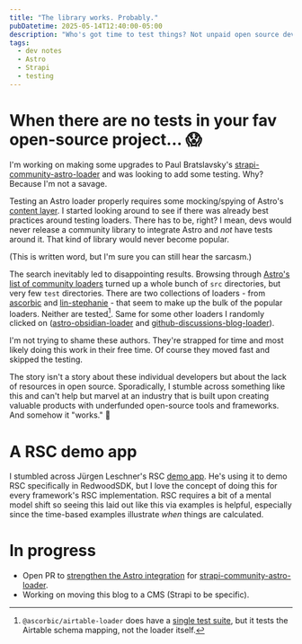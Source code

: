 ```yaml
---
title: "The library works. Probably."
pubDatetime: 2025-05-14T12:40:00-05:00
description: "Who's got time to test things? Not unpaid open source devs."
tags:
  - dev notes
  - Astro
  - Strapi
  - testing
---
```

# When there are no tests in your fav open-source project... 😱

I'm working on making some upgrades to Paul Bratslavsky's [strapi-community-astro-loader] and was looking to add some testing. Why? Because I'm not a savage.

Testing an Astro loader properly requires some mocking/spying of Astro's [content layer]. I started looking around to see if there was already best practices around testing loaders.
There has to be, right? I mean, devs would never release a community library to integrate Astro and _not_ have tests around it. That kind of library would never become popular.

(This is  written word, but I'm sure you can still hear the sarcasm.)

The search inevitably led to disappointing results. Browsing through [Astro's list of community loaders] turned up a whole bunch of `src` directories, but very few `test` directories.
There are two collections of loaders - from [ascorbic] and [lin-stephanie] - that seem to make up the bulk of the popular loaders. Neither are tested[^1].
Same for some other loaders I randomly clicked on ([astro-obsidian-loader] and [github-discussions-blog-loader]).

I'm not trying to shame these authors. They're strapped for time and most likely doing this work in their free time. Of course they moved fast and skipped the testing.

The story isn't a story about these individual developers but about the lack of resources in open source. 
Sporadically, I stumble across something like this and can't help but marvel at an industry that is built upon creating valuable products with underfunded open-source tools and frameworks.
And somehow it "works." 🤷

# A RSC demo app
I stumbled across Jürgen Leschner's RSC [demo app]. He's using it to demo RSC specifically in RedwoodSDK, but I love the concept of doing this for every framework's RSC implementation.
RSC requires a bit of a mental model shift so seeing this laid out like this via examples is helpful, especially since the time-based examples illustrate _when_ things are calculated.

# In progress
- Open PR to [strengthen the Astro integration] for [strapi-community-astro-loader].
- Working on moving this blog to a CMS (Strapi to be specific).

[^1]: `@ascorbic/airtable-loader` does have a [single test suite], but it tests the Airtable schema mapping, not the loader itself.

[strengthen the Astro integration]: https://github.com/PaulBratslavsky/strapi-community-astro-loader/pull/15
[strapi-community-astro-loader]: https://github.com/PaulBratslavsky/strapi-community-astro-loader
[content layer]: https://web.archive.org/web/20250329191522/https://astro.build/blog/content-layer-deep-dive/
[Astro's list of community loaders]: https://astro.build/integrations/?categories%5B%5D=loaders
[ascorbic]: https://github.com/ascorbic/astro-loaders
[lin-stephanie]: https://github.com/lin-stephanie/astro-loaders
[single test suite]: https://github.com/ascorbic/astro-loaders/blob/bb8aed2fd41632b9d304e3504f61f303d1be448b/packages/airtable/test/schema.test.ts
[github-discussions-blog-loader]: https://github.com/mattbrailsford/github-discussions-blog-loader
[astro-obsidian-loader]: https://github.com/aitorllj93/astro-loader-obsidian
[demo app]: https://redwood-minimal-rsc.jldec.workers.dev
